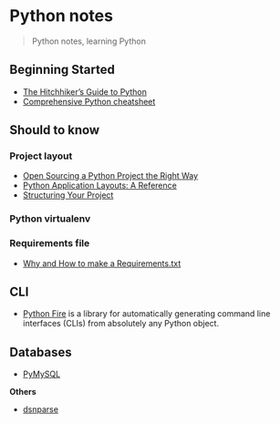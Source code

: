 # Python notes
> Python notes, learning Python

## Beginning Started

- [The Hitchhiker’s Guide to Python](https://docs.python-guide.org/)
- [Comprehensive Python cheatsheet](https://github.com/gto76/python-cheatsheet)

## Should to know

### Project layout

- [Open Sourcing a Python Project the Right Way](https://www.jeffknupp.com/blog/2013/08/16/open-sourcing-a-python-project-the-right-way/)
- [Python Application Layouts: A Reference](https://realpython.com/python-application-layouts/)
- [Structuring Your Project](https://docs.python-guide.org/writing/structure/)

### Python virtualenv
### Requirements file

- [Why and How to make a Requirements.txt](https://blog.usejournal.com/why-and-how-to-make-a-requirements-txt-f329c685181e)

## CLI

- [Python Fire](https://github.com/google/python-fire) is a library for automatically generating command line interfaces (CLIs) from absolutely any Python object.

## Databases

- [PyMySQL](https://github.com/PyMySQL/PyMySQL)

**Others**

- [dsnparse](https://github.com/Jaymon/dsnparse)
